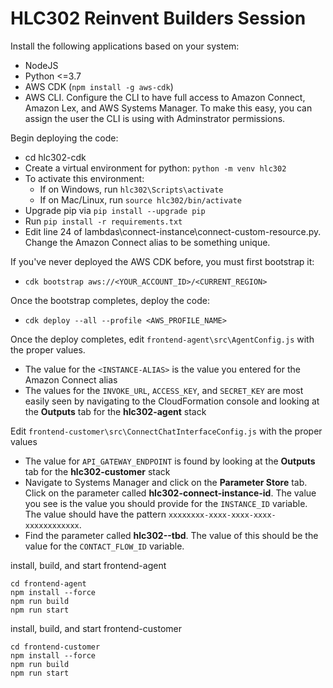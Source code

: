 
# HLC302 Reinvent Builders Session

Install the following applications based on your system:
- NodeJS  
- Python <=3.7  
- AWS CDK (`npm install -g aws-cdk`)  
- AWS CLI. Configure the CLI to have full access to Amazon Connect, Amazon Lex, and AWS Systems Manager. To make this easy, you can assign the user the CLI is using with Adminstrator permissions.

Begin deploying the code:
- cd hlc302-cdk  
- Create a virtual environment for python: `python -m venv hlc302`
- To activate this environment:
  - If on Windows, run `hlc302\Scripts\activate`
  - If on Mac/Linux, run `source hlc302/bin/activate`
- Upgrade pip via `pip install --upgrade pip`
- Run `pip install -r requirements.txt`
- Edit line 24 of lambdas\connect-instance\connect-custom-resource.py. Change the Amazon Connect alias to be something unique.  

If you've never deployed the AWS CDK before, you must first bootstrap it:
- `cdk bootstrap aws://<YOUR_ACCOUNT_ID>/<CURRENT_REGION>`

Once the bootstrap completes, deploy the code:
- `cdk deploy --all --profile <AWS_PROFILE_NAME>`

Once the deploy completes, edit `frontend-agent\src\AgentConfig.js` with the proper values. 
- The value for the `<INSTANCE-ALIAS>` is the value you entered for the Amazon Connect alias
- The values for the `INVOKE_URL`, `ACCESS_KEY`, and `SECRET_KEY` are most easily seen by navigating to the CloudFormation console and looking at the **Outputs** tab for the **hlc302-agent** stack

Edit `frontend-customer\src\ConnectChatInterfaceConfig.js` with the proper values  
- The value for `API_GATEWAY_ENDPOINT` is found by looking at the **Outputs** tab for the **hlc302-customer** stack
- Navigate to Systems Manager and click on the **Parameter Store** tab. Click on the parameter called **hlc302-connect-instance-id**. The value you see is the value you should provide for the `INSTANCE_ID` variable. The value should have the pattern `xxxxxxxx-xxxx-xxxx-xxxx-xxxxxxxxxxxx`.
- Find the parameter called **hlc302--tbd**. The value of this should be the value for the `CONTACT_FLOW_ID` variable.

install, build, and start frontend-agent  

```
cd frontend-agent  
npm install --force
npm run build  
npm run start  
```

install, build, and start frontend-customer  

```
cd frontend-customer  
npm install --force
npm run build  
npm run start  
```